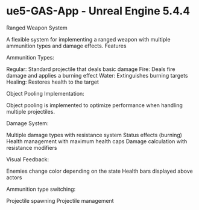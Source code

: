 # ue5-GAS-App - Unreal Engine 5.4.4
Ranged Weapon System

A flexible system for implementing a ranged weapon with multiple ammunition types and damage effects.
Features

Ammunition Types:

Regular: Standard projectile that deals basic damage
Fire: Deals fire damage and applies a burning effect
Water: Extinguishes burning targets
Healing: Restores health to the target

Object Pooling Implementation:

Object pooling is implemented to optimize performance when handling multiple projectiles.

Damage System:

Multiple damage types with resistance system
Status effects (burning)
Health management with maximum health caps
Damage calculation with resistance modifiers

Visual Feedback:

Enemies change color depending on the state
Health bars displayed above actors

Ammunition type switching:

Projectile spawning
Projectile management
